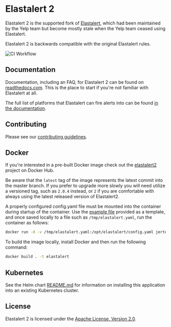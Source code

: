 # Elastalert 2

Elastalert 2 is the supported fork of [Elastalert][0], which had been maintained by the Yelp team
but become mostly stale when the Yelp team ceased using Elastalert.

Elastalert 2 is backwards compatible with the original Elastalert rules.

![CI Workflow](https://github.com/jertel/elastalert/workflows/master_build_test/badge.svg)

## Documentation

Documentation, including an FAQ, for Elastalert 2 can be found on [readthedocs.com][3]. This is the place to start if you're not familiar with Elastalert at all.

The full list of platforms that Elastalert can fire alerts into can be found [in the documentation][4].

## Contributing

Please see our [contributing guidelines](CONTRIBUTING.md).

## Docker

If you're interested in a pre-built Docker image check out the [elastalert2][2] project on Docker Hub.

Be aware that the `latest` tag of the image represents the latest commit into the master branch. If you prefer to upgrade more slowly you will need utilize a versioned tag, such as `2.0.4` instead, or `2` if you are comfortable with always using the latest released version of Elastalert2.

A properly configured config.yaml file must be mounted into the container during startup of the container. Use the [example file][1] provided as a template, and once saved locally to a file such as `/tmp/elastalert.yaml`, run the container as follows:

```bash
docker run -d -v /tmp/elastalert.yaml:/opt/elastalert/config.yaml jertel/elastalert2
```

To build the image locally, install Docker and then run the following command:

```bash
docker build . -t elastalert
```

## Kubernetes

See the Helm chart [README.md](chart/elastalert2/README.md) for information on installing this application into an existing Kubernetes cluster.

## License

Elastalert 2 is licensed under the [Apache License, Version 2.0][5].

[0]: https://github.com/yelp/elastalert
[1]: https://github.com/jertel/elastalert2/blob/master/config.yaml.example
[2]: https://hub.docker.com/r/jertel/elastalert2
[3]: https://elastalert2.readthedocs.io/
[4]: https://elastalert2.readthedocs.io/en/latest/ruletypes.html#alerts
[5]: http://www.apache.org/licenses/LICENSE-2
